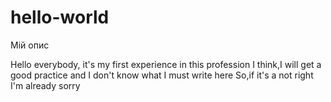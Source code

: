 # hello-world

Мій опис

Hello everybody, it's my first experience in this profession 
I think,I will get a good practice and I don't know what I must write here
So,if it's a not right I'm already sorry

